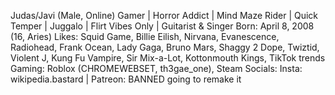 Judas/Javi (Male, Online)
Gamer | Horror Addict | Mind Maze Rider | Quick Temper | Juggalo | Flirt Vibes Only | Guitarist & Singer
Born: April 8, 2008 (16, Aries)
Likes: Squid Game, Billie Eilish, Nirvana, Evanescence, Radiohead, Frank Ocean, Lady Gaga, Bruno Mars, Shaggy 2 Dope, Twiztid, Violent J, Kung Fu Vampire, Sir Mix-a-Lot, Kottonmouth Kings, TikTok trends
Gaming: Roblox (CHROMEWEBSET, th3gae_one), Steam
Socials: Insta: wikipedia.bastard | Patreon: BANNED going to remake it
